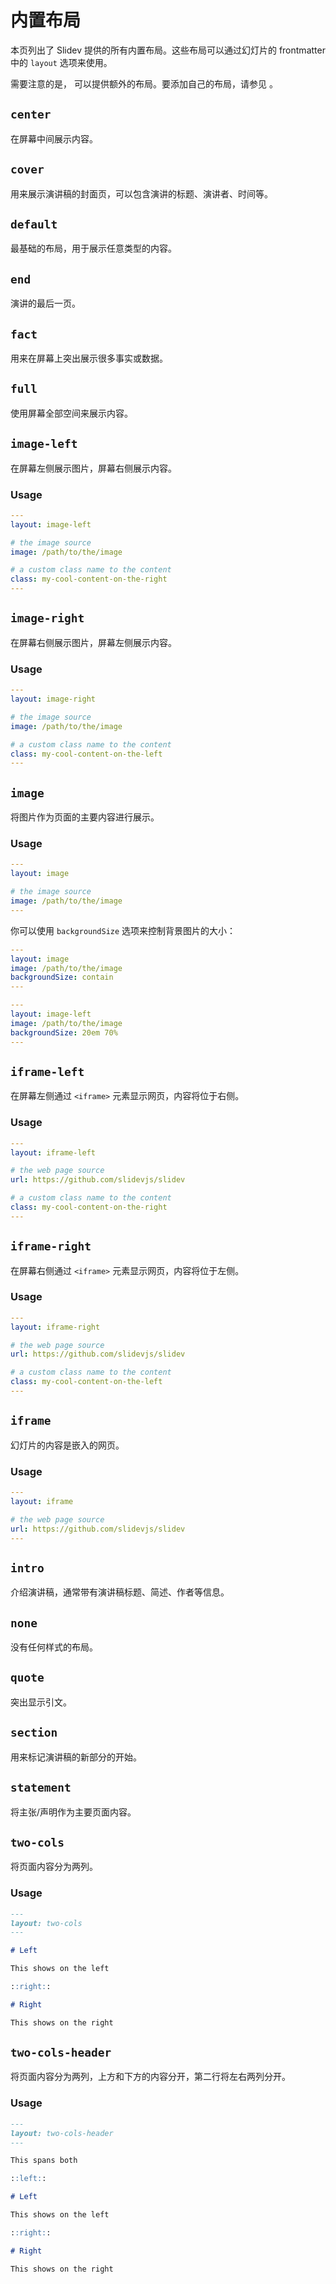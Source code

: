 # 内置布局

本页列出了 Slidev 提供的所有内置布局。这些布局可以通过幻灯片的 frontmatter 中的 `layout` 选项来使用。

需要注意的是，<LinkInline link="guide/theme-addon" /> 可以提供额外的布局。要添加自己的布局，请参见 <LinkInline link="guide/write-layout" />。

## `center`

在屏幕中间展示内容。

## `cover`

用来展示演讲稿的封面页，可以包含演讲的标题、演讲者、时间等。

## `default`

最基础的布局，用于展示任意类型的内容。

## `end`

演讲的最后一页。

## `fact`

用来在屏幕上突出展示很多事实或数据。

## `full`

使用屏幕全部空间来展示内容。

## `image-left`

在屏幕左侧展示图片，屏幕右侧展示内容。

### Usage

```yaml
---
layout: image-left

# the image source
image: /path/to/the/image

# a custom class name to the content
class: my-cool-content-on-the-right
---
```

## `image-right`

在屏幕右侧展示图片，屏幕左侧展示内容。

### Usage

```yaml
---
layout: image-right

# the image source
image: /path/to/the/image

# a custom class name to the content
class: my-cool-content-on-the-left
---
```

## `image`

将图片作为页面的主要内容进行展示。

### Usage

```yaml
---
layout: image

# the image source
image: /path/to/the/image
---
```

你可以使用 `backgroundSize` 选项来控制背景图片的大小：

```yaml
---
layout: image
image: /path/to/the/image
backgroundSize: contain
---
```

```yaml
---
layout: image-left
image: /path/to/the/image
backgroundSize: 20em 70%
---
```

## `iframe-left`

在屏幕左侧通过 `<iframe>` 元素显示网页，内容将位于右侧。

### Usage

```yaml
---
layout: iframe-left

# the web page source
url: https://github.com/slidevjs/slidev

# a custom class name to the content
class: my-cool-content-on-the-right
---
```

## `iframe-right`

在屏幕右侧通过 `<iframe>` 元素显示网页，内容将位于左侧。

### Usage

```yaml
---
layout: iframe-right

# the web page source
url: https://github.com/slidevjs/slidev

# a custom class name to the content
class: my-cool-content-on-the-left
---
```

## `iframe`

幻灯片的内容是嵌入的网页。

### Usage

```yaml
---
layout: iframe

# the web page source
url: https://github.com/slidevjs/slidev
---
```

## `intro`

介绍演讲稿，通​​常带有演讲稿标题、简述、作者等信息。

## `none`

没有任何样式的布局。

## `quote`

突出显示引文。

## `section`

用来标记演讲稿的新部分的开始。

## `statement`

将主张/声明作为主要页面内容。

## `two-cols`

将页面内容分为两列。

### Usage

```md
---
layout: two-cols
---

# Left

This shows on the left

::right::

# Right

This shows on the right
```

## `two-cols-header`

将页面内容分为两列，上方和下方的内容分开，第二行将左右两列分开。

### Usage

```md
---
layout: two-cols-header
---

This spans both

::left::

# Left

This shows on the left

::right::

# Right

This shows on the right
```
